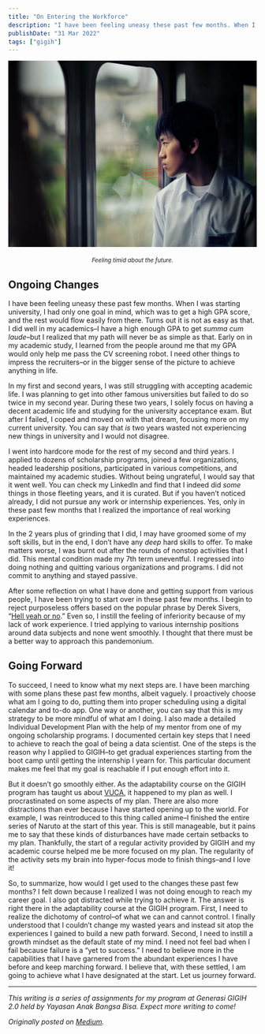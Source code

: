 ```yaml
---
title: "On Entering the Workforce"
description: "I have been feeling uneasy these past few months. When I was starting my university, I have only one goal in mind..."
publishDate: "31 Mar 2022"
tags: ["gigih"]
---
```


![Feeling timid about the future.](cover.webp)

<center><i><small>Feeling timid about the future.</small></i></center>

## Ongoing Changes

I have been feeling uneasy these past few months. When I was starting university, I had only one goal in mind, which was to get a high GPA score, and the rest would flow easily from there. Turns out it is not as easy as that. I did well in my academics–I have a high enough GPA to get _summa cum laude_–but I realized that my path will never be as simple as that. Early on in my academic study, I learned from the people around me that my GPA would only help me pass the CV screening robot. I need other things to impress the recruiters–or in the bigger sense of the picture to achieve anything
in life.

In my first and second years, I was still struggling with accepting academic life. I was planning to get into other famous universities but failed to do so twice in my second year. During these two years, I solely focus on having a decent academic life and studying for the university acceptance exam. But after I failed, I coped and moved on with that dream, focusing more on my current university. You can say that _is_ two years wasted not experiencing new things in university and I would not disagree.

I went into hardcore mode for the rest of my second and third years. I applied to dozens of scholarship programs, joined a few organizations, headed leadership positions, participated in various competitions, and maintained my academic studies. Without being ungrateful, I would say that it went well. You can check my LinkedIn and find that I indeed did _some_ things in those fleeting years, and it is curated. But if you haven’t noticed already, I did not pursue any work or internship experiences. Yes, only in these past few months that I realized the importance of real working experiences.

In the 2 years plus of grinding that I did, I may have groomed some of my soft skills, but in the end, I don’t have any _deep_ hard skills to offer. To make matters worse, I was burnt out after the rounds of nonstop activities that I did. This mental condition made my 7th term uneventful. I regressed into doing nothing and quitting various organizations and programs. I did not commit to anything and stayed passive.

After some reflection on what I have done and getting support from various people, I have been trying to start over in these past few months. I begin to reject purposeless offers based on the popular phrase by Derek Sivers, “[Hell yeah or no](https://sive.rs/n).” Even so, I instill the feeling of inferiority because of my lack of work experience. I tried applying to various internship positions around data subjects and none went smoothly. I thought that there must be a better way to approach this pandemonium.

## Going Forward

To succeed, I need to know what my next steps are. I have been marching with some plans these past few months, albeit vaguely. I proactively choose what am I going to do, putting them into proper scheduling using a digital calendar and to-do app. One way or another, you can say that this is my strategy to be more mindful of what am I doing. I also made a detailed Individual Development Plan with the help of my mentor from one of my ongoing scholarship programs. I documented certain key steps that I need to achieve to reach the goal of being a data scientist. One of the steps is the reason why I applied to GIGIH–to get gradual experiences starting from the boot camp until getting the internship I yearn for. This particular document makes me feel that my goal is reachable if I put enough effort into it.

But it doesn’t go smoothly either. As the adaptability course on the GIGIH program has taught us about [VUCA](https://www.mindtools.com/pages/article/managing-vuca-world.htm#:~:text=VUCA%20stands%20for%20volatility%2C%20uncertainty,day%2Dto%2Dday%20working.), it happened to my plan as well. I procrastinated on some aspects of my plan. There are also more distractions than ever because I have started opening up to the world. For example, I was reintroduced to this thing called anime–I finished the entire series of Naruto at the start of this year. This is still manageable, but it pains me to say that these kinds of disturbances have made certain setbacks to my plan. Thankfully, the start of a regular activity provided by GIGIH and my academic course helped me be more focused on my plan. The regularity of the activity sets my brain into hyper-focus mode to finish things–and I love it!

So, to summarize, how would I get used to the changes these past few months? I felt down because I realized I was not doing enough to reach my career goal. I also got distracted while trying to achieve it. The answer is right there in the adaptability course at the GIGIH program. First, I need to realize the dichotomy of control–of what we can and cannot control. I finally understood that I couldn’t change my wasted years and instead sit atop the experiences I gained to build a new path forward. Second, I need to instill a growth mindset as the default state of my mind. I need not feel bad when I fail because failure is a “yet to success.” I need to believe more in the capabilities that I have garnered from the abundant experiences I have before and keep marching forward. I believe that, with these settled, I am going to achieve what I have designated at the start. Let us journey forward.

---

_This writing is a series of assignments for my program at Generasi GIGIH 2.0 held by Yayasan Anak Bangsa Bisa. Expect more writing to come!_

_Originally posted on [Medium](https://elingp.medium.com/on-entering-the-workforce-15e4928d850b)._
